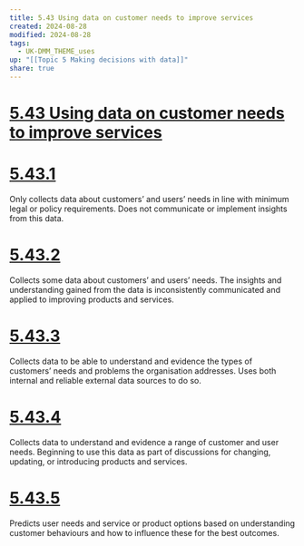 ```yaml
---
title: 5.43 Using data on customer needs to improve services
created: 2024-08-28
modified: 2024-08-28
tags:
  - UK-DMM_THEME_uses
up: "[[Topic 5 Making decisions with data]]"
share: true
---
```

# [5.43 Using data on customer needs to improve services](5.43%20Using%20data%20on%20customer%20needs%20to%20improve%20services.md)
# [5.43.1](5.43.1.md)

Only collects data about customers’ and users’ needs in line with minimum legal or policy requirements. Does not communicate or implement insights from this data.

# [5.43.2](5.43.2.md)

Collects some data about customers’ and users’ needs. The insights and understanding gained from the data is inconsistently communicated and applied to improving products and services.

# [5.43.3](5.43.3.md)

Collects data to be able to understand and evidence the types of customers’ needs and problems the organisation addresses. Uses both internal and reliable external data sources to do so.

# [5.43.4](5.43.4.md)

Collects data to understand and evidence a range of customer and user needs. Beginning to use this data as part of discussions for changing, updating, or introducing products and services.

# [5.43.5](5.43.5.md)

Predicts user needs and service or product options based on understanding customer behaviours and how to influence these for the best outcomes.
